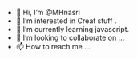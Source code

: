 - 👋 Hi, I’m @MHnasri
- 👀 I’m interested in Creat stuff .
- 🌱 I’m currently learning javascript.
- 💞️ I’m looking to collaborate on ...
- 📫 How to reach me ...

<!---
MHnasri/MHnasri is a ✨ special ✨ repository because its `README.md` (this file) appears on your GitHub profile.
You can click the Preview link to take a look at your changes.
--->
